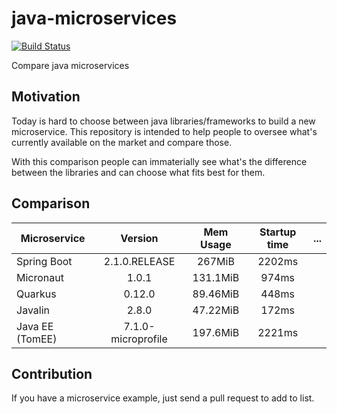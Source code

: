 # java-microservices
[![Build Status](https://travis-ci.com/nukesz/java-microservices.svg?branch=master)](https://travis-ci.com/nukesz/java-microservices)

Compare java microservices

## Motivation

Today is hard to choose between java libraries/frameworks to build a new microservice.
This repository is intended to help people to oversee what's currently available on the market and compare those.

With this comparison people can immaterially see what's the difference between the libraries and can choose what fits best for them.

## Comparison

| Microservice    |      Version       | Mem Usage | Startup time |   ... |
| --------------- | :----------------: | :-------: | :----------: | :----: |
| Spring Boot     |   2.1.0.RELEASE    |  267MiB   |    2202ms    |  |
| Micronaut       |       1.0.1        | 131.1MiB  |    974ms     |  |
| Quarkus         |       0.12.0       | 89.46MiB  |    448ms     |  |
| Javalin         |       2.8.0        | 47.22MiB  |    172ms     |  |
| Java EE (TomEE) | 7.1.0-microprofile | 197.6MiB  |    2221ms    |  |

## Contribution

If you have a microservice example, just send a pull request to add to list.
